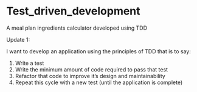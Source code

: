 # Test_driven_development
A meal plan ingredients calculator developed using TDD

Update 1:

I want to develop an application using the principles of TDD that is to say:
1. Write a test
2. Write the minimum amount of code required to pass that test
3. Refactor that code to improve it’s design and maintainability
4. Repeat this cycle with a new test (until the application is complete)